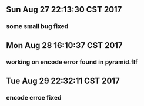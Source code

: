 ##  Sun Aug 27 22:13:30 CST 2017  
###  some small bug fixed  
##  Mon Aug 28 16:10:37 CST 2017  
###  working on encode error found in pyramid.flf
## Tue Aug 29 22:32:11 CST 2017
### encode erroe fixed
